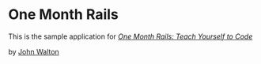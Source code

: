 # One Month Rails

This is the sample application for 
[*One Month Rails: Teach Yourself to Code*](http://onemonthrails.com)

by [John Walton](http://facebook.com)